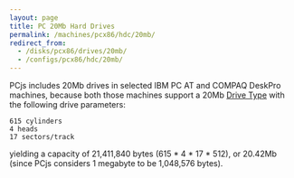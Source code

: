 ```yaml
---
layout: page
title: PC 20Mb Hard Drives
permalink: /machines/pcx86/hdc/20mb/
redirect_from:
  - /disks/pcx86/drives/20mb/
  - /configs/pcx86/hdc/20mb/
---
```


PCjs includes 20Mb drives in selected IBM PC AT and COMPAQ DeskPro machines,
because both those machines support a 20Mb [Drive Type](../) with the following drive parameters:

    615 cylinders
    4 heads
    17 sectors/track

yielding a capacity of 21,411,840 bytes (615 * 4 * 17 * 512), or 20.42Mb (since PCjs considers 1 megabyte to be 1,048,576 bytes).
